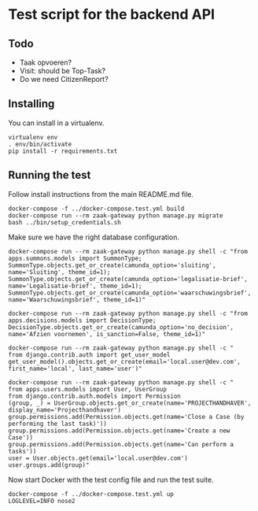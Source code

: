 # Test script for the backend API

## Todo

- Taak opvoeren?
- Visit: should be Top-Task?
- Do we need CitizenReport?

## Installing

You can install in a virtualenv.

```
virtualenv env
. env/bin/activate
pip install -r requirements.txt
```

## Running the test

Follow install instructions from the main README.md file.

```
docker-compose -f ../docker-compose.test.yml build
docker-compose run --rm zaak-gateway python manage.py migrate
bash ../bin/setup_credentials.sh
```

Make sure we have the right database configuration.

```shell
docker-compose run --rm zaak-gateway python manage.py shell -c "from apps.summons.models import SummonType; SummonType.objects.get_or_create(camunda_option='sluiting', name='Sluiting', theme_id=1); SummonType.objects.get_or_create(camunda_option='legalisatie-brief', name='Legalisatie-brief', theme_id=1); SummonType.objects.get_or_create(camunda_option='waarschuwingsbrief', name='Waarschuwingsbrief', theme_id=1)"

docker-compose run --rm zaak-gateway python manage.py shell -c "from apps.decisions.models import DecisionType; DecisionType.objects.get_or_create(camunda_option='no_decision', name='Afzien voornemen', is_sanction=False, theme_id=1)"

docker-compose run --rm zaak-gateway python manage.py shell -c "
from django.contrib.auth import get_user_model
get_user_model().objects.get_or_create(email='local.user@dev.com', first_name='local', last_name='user')"

docker-compose run --rm zaak-gateway python manage.py shell -c "
from apps.users.models import User, UserGroup
from django.contrib.auth.models import Permission
(group, _) = UserGroup.objects.get_or_create(name='PROJECTHANDHAVER', display_name='Projecthandhaver')
group.permissions.add(Permission.objects.get(name='Close a Case (by performing the last task)'))
group.permissions.add(Permission.objects.get(name='Create a new Case'))
group.permissions.add(Permission.objects.get(name='Can perform a tasks'))
user = User.objects.get(email='local.user@dev.com')
user.groups.add(group)"
```

Now start Docker with the test config file and run the test suite.

```
docker-compose -f ../docker-compose.test.yml up
LOGLEVEL=INFO nose2
```
